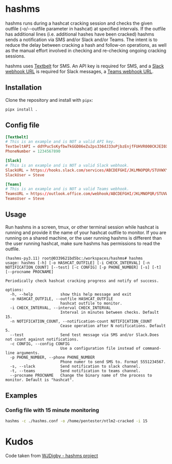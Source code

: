 # hashms

hashms runs during a hashcat cracking session and checks the given outfile (-o/--outfile parameter in hashcat) at specified intervals. If the outfile has additional lines (i.e. additional hashes have been cracked) hashms sends a notification via SMS and/or Slack and/or Teams. The intent is to reduce the delay between cracking a hash and follow-on operations, as well as the manual effort involved in checking and re-checking ongoing cracking sessions.

hashms uses [Textbelt](https://textbelt.com/) for SMS. An API key is required for SMS, and a [Slack webhook URL](https://api.slack.com/incoming-webhooks) is required for Slack messages, a 
[Teams webhook URL](https://learn.microsoft.com/en-us/microsoftteams/platform/webhooks-and-connectors/how-to/add-incoming-webhook?tabs=newteams%2Cdotnet).

## Installation

Clone the repository and install with `pipx`:
```
pipx install .
```

## Config file
```conf
[Textbelt]
# This is an example and is NOT a valid API key.
TextbeltAPI = ddYPuc5sKyfbw7kGGD86eZu2ps336dJ33oPjbzEnjfFUHVR000CKJEI0XmpHGN22fg
PhoneNumber = 1234567890

[Slack]
# This is an example and is NOT a valid Slack webhook.
SlackURL = https://hooks.slack.com/services/ABCDEFGHI/JKLMNOPQR/STUVWXYZ1234567890ABCDEF
SlackUser = Steve                     

[Teams]
# This is an example and is NOT a valid Teams webhook.
TeamsURL = https://outlook.office.com/webhook/ABCDEFGHI/JKLMNOPQR/STUVWXYZ1234567890ABCDEF
TeamsUser = Steve
```

## Usage

Run hashms in a screen, tmux, or other terminal session while hashcat is running and provide it the name of your hashcat outfile to monitor. If you are running on a shared machine, or the user running hashms is different than the user running hashcat, make sure hashms has permissions to read the outfile. 

```plain
(hashms-py3.11) root@0339621bd5bc:/workspaces/hashms# hashms 
usage: hashms [-h] [-o HASHCAT_OUTFILE] [-i CHECK_INTERVAL] [-n NOTIFICATION_COUNT] [--test] [-c CONFIG] [-p PHONE_NUMBER] [-s] [-t] [--procname PROCNAME]

Periodically check hashcat cracking progress and notify of success.

options:
  -h, --help            show this help message and exit
  -o HASHCAT_OUTFILE, --outfile HASHCAT_OUTFILE
                        hashcat outfile to monitor.
  -i CHECK_INTERVAL, --interval CHECK_INTERVAL
                        Interval in minutes between checks. Default 15.
  -n NOTIFICATION_COUNT, --notification-count NOTIFICATION_COUNT
                        Cease operation after N notifications. Default 5.
  --test                Send test message via SMS and/or Slack.Does not count against notifications.
  -c CONFIG, --config CONFIG
                        Use a configuration file instead of command-line arguments.
  -p PHONE_NUMBER, --phone PHONE_NUMBER
                        Phone numer to send SMS to. Format 5551234567.
  -s, --slack           Send notification to slack channel.
  -t, --teams           Send notification to teams channel.
  --procname PROCNAME   Change the binary name of the process to monitor. Default is "hashcat".
```

## Examples
### Config file with 15 minute monitoring
```bash
hashms -c ./hashms.conf -o /home/pentester/ntlm2-cracked -i 15
```

# Kudos
Code taken from [WJDigby - hashms project](https://github.com/WJDigby/hashms)